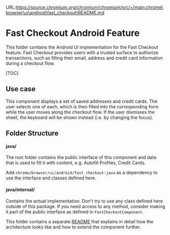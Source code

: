 URL:https://source.chromium.org/chromium/chromium/src/+/main:chrome\browser\ui\android\fast_checkout\README.md
# Fast Checkout Android Feature

This folder contains the Android UI implementation for the Fast Checkout
feature. Fast Checkout provides users with a trusted surface to authorize
transactions, such as filling their email, address and credit card information
during a checkout flow.

[TOC]

## Use case

This component displays a set of saved addresses and credit cards. The user
selects one of each, which is then filled into the corresponding form while the
user moves along the checkout flow. If the user dismisses the sheet, the
keyboard will be shown instead (i.e. by changing the focus).


## Folder Structure

#### java/

The root folder contains the public interface of this component and data that is
used to fill it with content, e.g. Autofill Profiles, Credit Cards.

Add `chrome/browser/ui/android/fast_checkout:java` as a dependency to use the
interface and classes defined here.

#### java/internal/

Contains the actual implementation. Don't try to use any class defined here
outside of this package. If you need access to any method, consider making it
part of the public interface as defined in `FastCheckoutComponent`.

This folder contains a separate [README](internal/README.md) that explains in
detail how the architecture looks like and how to extend the component further.
